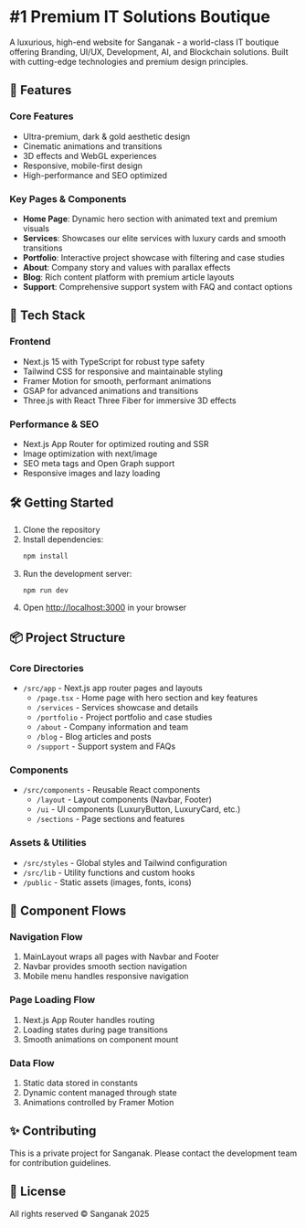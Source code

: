 # #1 Premium IT Solutions Boutique

A luxurious, high-end website for Sanganak - a world-class IT boutique offering Branding, UI/UX, Development, AI, and Blockchain solutions. Built with cutting-edge technologies and premium design principles.

## 🌟 Features

### Core Features
- Ultra-premium, dark & gold aesthetic design
- Cinematic animations and transitions
- 3D effects and WebGL experiences
- Responsive, mobile-first design
- High-performance and SEO optimized

### Key Pages & Components
- **Home Page**: Dynamic hero section with animated text and premium visuals
- **Services**: Showcases our elite services with luxury cards and smooth transitions
- **Portfolio**: Interactive project showcase with filtering and case studies
- **About**: Company story and values with parallax effects
- **Blog**: Rich content platform with premium article layouts
- **Support**: Comprehensive support system with FAQ and contact options

## 🚀 Tech Stack

### Frontend
- Next.js 15 with TypeScript for robust type safety
- Tailwind CSS for responsive and maintainable styling
- Framer Motion for smooth, performant animations
- GSAP for advanced animations and transitions
- Three.js with React Three Fiber for immersive 3D effects

### Performance & SEO
- Next.js App Router for optimized routing and SSR
- Image optimization with next/image
- SEO meta tags and Open Graph support
- Responsive images and lazy loading

## 🛠️ Getting Started

1. Clone the repository
2. Install dependencies:
   ```bash
   npm install
   ```
3. Run the development server:
   ```bash
   npm run dev
   ```
4. Open [http://localhost:3000](http://localhost:3000) in your browser

## 📦 Project Structure

### Core Directories
- `/src/app` - Next.js app router pages and layouts
  - `/page.tsx` - Home page with hero section and key features
  - `/services` - Services showcase and details
  - `/portfolio` - Project portfolio and case studies
  - `/about` - Company information and team
  - `/blog` - Blog articles and posts
  - `/support` - Support system and FAQs

### Components
- `/src/components` - Reusable React components
  - `/layout` - Layout components (Navbar, Footer)
  - `/ui` - UI components (LuxuryButton, LuxuryCard, etc.)
  - `/sections` - Page sections and features

### Assets & Utilities
- `/src/styles` - Global styles and Tailwind configuration
- `/src/lib` - Utility functions and custom hooks
- `/public` - Static assets (images, fonts, icons)

## 🔄 Component Flows

### Navigation Flow
1. MainLayout wraps all pages with Navbar and Footer
2. Navbar provides smooth section navigation
3. Mobile menu handles responsive navigation

### Page Loading Flow
1. Next.js App Router handles routing
2. Loading states during page transitions
3. Smooth animations on component mount

### Data Flow
1. Static data stored in constants
2. Dynamic content managed through state
3. Animations controlled by Framer Motion

## ✨ Contributing

This is a private project for Sanganak. Please contact the development team for contribution guidelines.

## 📝 License

All rights reserved © Sanganak 2025

